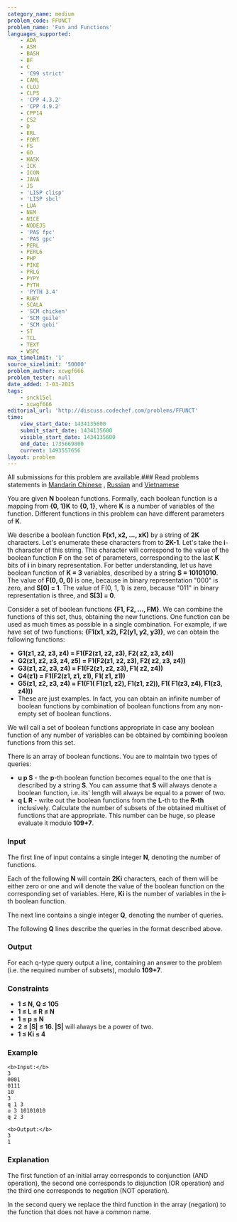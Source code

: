 ```yaml
---
category_name: medium
problem_code: FFUNCT
problem_name: 'Fun and Functions'
languages_supported:
    - ADA
    - ASM
    - BASH
    - BF
    - C
    - 'C99 strict'
    - CAML
    - CLOJ
    - CLPS
    - 'CPP 4.3.2'
    - 'CPP 4.9.2'
    - CPP14
    - CS2
    - D
    - ERL
    - FORT
    - FS
    - GO
    - HASK
    - ICK
    - ICON
    - JAVA
    - JS
    - 'LISP clisp'
    - 'LISP sbcl'
    - LUA
    - NEM
    - NICE
    - NODEJS
    - 'PAS fpc'
    - 'PAS gpc'
    - PERL
    - PERL6
    - PHP
    - PIKE
    - PRLG
    - PYPY
    - PYTH
    - 'PYTH 3.4'
    - RUBY
    - SCALA
    - 'SCM chicken'
    - 'SCM guile'
    - 'SCM qobi'
    - ST
    - TCL
    - TEXT
    - WSPC
max_timelimit: '1'
source_sizelimit: '50000'
problem_author: xcwgf666
problem_tester: null
date_added: 7-03-2015
tags:
    - snck15el
    - xcwgf666
editorial_url: 'http://discuss.codechef.com/problems/FFUNCT'
time:
    view_start_date: 1434135600
    submit_start_date: 1434135600
    visible_start_date: 1434135600
    end_date: 1735669800
    current: 1493557656
layout: problem
---
```

All submissions for this problem are available.###  Read problems statements in [Mandarin Chinese](http://www.codechef.com/download/translated/SNCK15EL/mandarin/FFUNCT.pdf) , [Russian](http://www.codechef.com/download/translated/SNCK15EL/russian/FFUNCT.pdf) and [Vietnamese](http://www.codechef.com/download/translated/SNCK15EL/vietnamese/FFUNCT.pdf)

You are given **N** boolean functions. Formally, each boolean function is a mapping from **{0, 1}K** to **{0, 1}**, where **K** is a number of variables of the function. Different functions in this problem can have different parameters of **K**.

We describe a boolean function **F(x1, x2, ..., xK)** by a string of **2K** characters. Let's enumerate these characters from  to **2K-1**. Let's take the **i**-th character of this string. This character will correspond to the value of the boolean function **F** on the set of parameters, corresponding to the last **K** bits of **i** in binary representation. For better understanding, let us have boolean function of **K = 3** variables, described by a string **S = 10101010**. The value of **F(0, 0, 0)** is one, because in binary representation "000" is zero, and **S\[0\] = 1**. The value of F(0, 1, 1) is zero, because "011" in binary representation is three, and **S\[3\] = 0**.

Consider a set of boolean functions **{F1, F2, ..., FM}**. We can combine the functions of this set, thus, obtaining the new functions. One function can be used as much times as possible in a single combination. For example, if we have set of two functions: **{F1(x1, x2), F2(y1, y2, y3)}**, we can obtain the following functions:

- **G1(z1, z2, z3, z4) = F1(F2(z1, z2, z3), F2( z2, z3, z4))**
- **G2(z1, z2, z3, z4, z5) = F1(F2(z1, z2, z3), F2( z2, z3, z4))**
- **G3(z1, z2, z3, z4) = F1(F2(z1, z2, z3), F1( z2, z4))**
- **G4(z1) = F1(F2(z1, z1, z1), F1( z1, z1))**
- **G5(z1, z2, z3, z4) = F1(F1( F1(z1, z2), F1(z1, z2)), F1( F1(z3, z4), F1(z3, z4)))**
- These are just examples. In fact, you can obtain an infinite number of boolean functions by combination of boolean functions from any non-empty set of boolean functions.

We will call a set of boolean functions appropriate in case any boolean function of any number of variables can be obtained by combining boolean functions from this set.

There is an array of boolean functions. You are to maintain two types of queries:

- **u p S** - the **p**-th boolean function becomes equal to the one that is described by a string **S**. You can assume that **S** will always denote a boolean function, i.e. its' length will always be equal to a power of two.
- **q L R** - write out the boolean functions from the **L**-th to the **R-th** inclusively. Calculate the number of subsets of the obtained multiset of functions that are appropriate. This number can be huge, so please evaluate it modulo **109+7**.

### Input

The first line of input contains a single integer **N**, denoting the number of functions.

Each of the following **N** will contain **2Ki** characters, each of them will be either zero or one and will denote the value of the boolean function on the corresponding set of variables. Here, **Ki** is the number of variables in the **i**-th boolean function.

The next line contains a single integer **Q**, denoting the number of queries.

The following **Q** lines describe the queries in the format described above.

### Output

For each q-type query output a line, containing an answer to the problem (i.e. the required number of subsets), modulo **109+7**.

### Constraints

- **1 ≤ N, Q ≤ 105**
- **1 ≤ L ≤ R ≤ N**
- **1 ≤ p ≤ N**
- **2 ≤ |S| ≤ 16. |S|** will always be a power of two.
- **1 ≤ Ki ≤ 4**

### Example

```
<b>Input:</b>
3
0001
0111
10
3
q 1 3
u 3 10101010
q 2 3

<b>Output:</b>
3
1

```
### Explanation

The first function of an initial array corresponds to conjunction (AND operation), the second one corresponds to disjunction (OR operation) and the third one corresponds to negation (NOT operation).

In the second query we replace the third function in the array (negation) to the function that does not have a common name.